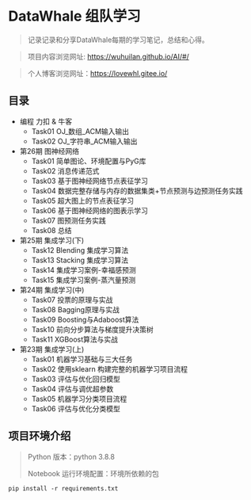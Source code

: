 # DataWhale 组队学习
>记录记录和分享DataWhale每期的学习笔记，总结和心得。

>项目内容浏览网址: https://wuhuilan.github.io/AI/#/

>个人博客浏览网址：https://lovewhl.gitee.io/

## 目录
- 编程 力扣 & 牛客
  - Task01 OJ_数组_ACM输入输出
  - Task02 OJ_字符串_ACM输入输出
- 第26期 图神经网络
  - Task01 简单图论、环境配置与PyG库
  - Task02 消息传递范式
  - Task03 基于图神经网络节点表征学习
  - Task04 数据完整存储与内存的数据集类+节点预测与边预测任务实践
  - Task05 超大图上的节点表征学习
  - Task06 基于图神经网络的图表示学习
  - Task07 图预测任务实践
  - Task08 总结
- 第25期 集成学习(下)
  - Task12 Blending 集成学习算法
  - Task13 Stacking 集成学习算法
  - Task14 集成学习案例-幸福感预测
  - Task15 集成学习案例-蒸汽量预测
- 第24期 集成学习(中)
  - Task07 投票的原理与实战
  - Task08 Bagging原理与实战
  - Task09 Boosting与Adaboost算法
  - Task10 前向分步算法与梯度提升决策树
  - Task11 XGBoost算法与实战
- 第23期 集成学习(上)
  - Task01 机器学习基础与三大任务
  - Task02 使用sklearn 构建完整的机器学习项目流程
  - Task03 评估与优化回归模型
  - Task04 评估与调优超参数
  - Task05 机器学习分类项目流程
  - Task06 评估与优化分类模型


## 项目环境介绍
> Python 版本：python 3.8.8
> 
> Notebook 运行环境配置：环境所依赖的包
```
pip install -r requirements.txt
```
